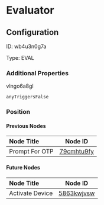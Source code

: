 # Evaluator
## Configuration
ID:  wb4u3n0g7a

Type: EVAL 







### Additional Properties
vlngo6a8gl
```string 
anyTriggersFalse
```





### Position

#### Previous Nodes
| Node Title | Node ID |
| :------------- | ------------ |
| Prompt For OTP | [79cmhtu9fy](./79cmhtu9fy.md) | 
 
 #### Future Nodes
| Node Title | Node ID |
| :------------- | ------------ |
| Activate Device |[5863kwjvsw](./5863kwjvsw.md) | 